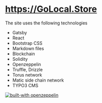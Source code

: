 # https://GoLocal.Store

The site uses the following technologies

- Gatsby
- React
- Bootstrap CSS
- Markdown files
- Blockchain
- Solidity
- Openzeppelin
- Truffle, Drizzle
- Torus network
- Matic side chain network
- TYPO3 CMS

[![built-with openzeppelin](https://img.shields.io/badge/built%20with-OpenZeppelin-3677FF)](https://docs.openzeppelin.com/)

